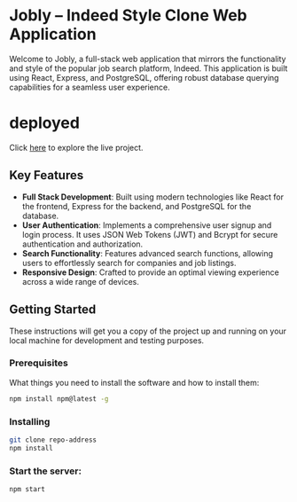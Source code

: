 # Jobly – Indeed Style Clone Web Application

Welcome to Jobly, a full-stack web application that mirrors the functionality and style of the popular job search platform, Indeed. This application is built using React, Express, and PostgreSQL, offering robust database querying capabilities for a seamless user experience.

# deployed

Click [here](jobly-frontend-ag2j.onrender.com) to explore the live project.

## Key Features

- **Full Stack Development**: Built using modern technologies like React for the frontend, Express for the backend, and PostgreSQL for the database.
- **User Authentication**: Implements a comprehensive user signup and login process. It uses JSON Web Tokens (JWT) and Bcrypt for secure authentication and authorization.
- **Search Functionality**: Features advanced search functions, allowing users to effortlessly search for companies and job listings.
- **Responsive Design**: Crafted to provide an optimal viewing experience across a wide range of devices.

## Getting Started

These instructions will get you a copy of the project up and running on your local machine for development and testing purposes.

### Prerequisites

What things you need to install the software and how to install them:

```bash
npm install npm@latest -g
```
### Installing
```bash
git clone repo-address
npm install
```
### Start the server:
```bash
npm start
```

